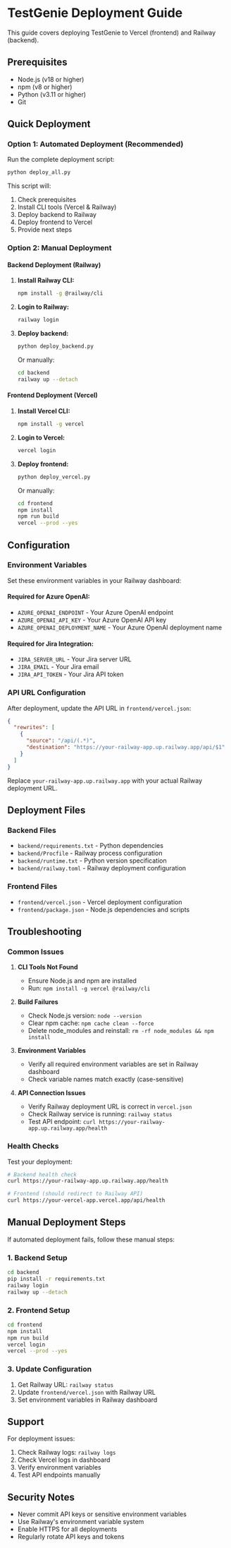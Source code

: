 # TestGenie Deployment Guide

This guide covers deploying TestGenie to Vercel (frontend) and Railway (backend).

## Prerequisites

- Node.js (v18 or higher)
- npm (v8 or higher)
- Python (v3.11 or higher)
- Git

## Quick Deployment

### Option 1: Automated Deployment (Recommended)

Run the complete deployment script:

```bash
python deploy_all.py
```

This script will:
1. Check prerequisites
2. Install CLI tools (Vercel & Railway)
3. Deploy backend to Railway
4. Deploy frontend to Vercel
5. Provide next steps

### Option 2: Manual Deployment

#### Backend Deployment (Railway)

1. **Install Railway CLI:**
   ```bash
   npm install -g @railway/cli
   ```

2. **Login to Railway:**
   ```bash
   railway login
   ```

3. **Deploy backend:**
   ```bash
   python deploy_backend.py
   ```

   Or manually:
   ```bash
   cd backend
   railway up --detach
   ```

#### Frontend Deployment (Vercel)

1. **Install Vercel CLI:**
   ```bash
   npm install -g vercel
   ```

2. **Login to Vercel:**
   ```bash
   vercel login
   ```

3. **Deploy frontend:**
   ```bash
   python deploy_vercel.py
   ```

   Or manually:
   ```bash
   cd frontend
   npm install
   npm run build
   vercel --prod --yes
   ```

## Configuration

### Environment Variables

Set these environment variables in your Railway dashboard:

#### Required for Azure OpenAI:
- `AZURE_OPENAI_ENDPOINT` - Your Azure OpenAI endpoint
- `AZURE_OPENAI_API_KEY` - Your Azure OpenAI API key
- `AZURE_OPENAI_DEPLOYMENT_NAME` - Your Azure OpenAI deployment name

#### Required for Jira Integration:
- `JIRA_SERVER_URL` - Your Jira server URL
- `JIRA_EMAIL` - Your Jira email
- `JIRA_API_TOKEN` - Your Jira API token

### API URL Configuration

After deployment, update the API URL in `frontend/vercel.json`:

```json
{
  "rewrites": [
    {
      "source": "/api/(.*)",
      "destination": "https://your-railway-app.up.railway.app/api/$1"
    }
  ]
}
```

Replace `your-railway-app.up.railway.app` with your actual Railway deployment URL.

## Deployment Files

### Backend Files
- `backend/requirements.txt` - Python dependencies
- `backend/Procfile` - Railway process configuration
- `backend/runtime.txt` - Python version specification
- `backend/railway.toml` - Railway deployment configuration

### Frontend Files
- `frontend/vercel.json` - Vercel deployment configuration
- `frontend/package.json` - Node.js dependencies and scripts

## Troubleshooting

### Common Issues

1. **CLI Tools Not Found**
   - Ensure Node.js and npm are installed
   - Run: `npm install -g vercel @railway/cli`

2. **Build Failures**
   - Check Node.js version: `node --version`
   - Clear npm cache: `npm cache clean --force`
   - Delete node_modules and reinstall: `rm -rf node_modules && npm install`

3. **Environment Variables**
   - Verify all required environment variables are set in Railway dashboard
   - Check variable names match exactly (case-sensitive)

4. **API Connection Issues**
   - Verify Railway deployment URL is correct in `vercel.json`
   - Check Railway service is running: `railway status`
   - Test API endpoint: `curl https://your-railway-app.up.railway.app/health`

### Health Checks

Test your deployment:

```bash
# Backend health check
curl https://your-railway-app.up.railway.app/health

# Frontend (should redirect to Railway API)
curl https://your-vercel-app.vercel.app/api/health
```

## Manual Deployment Steps

If automated deployment fails, follow these manual steps:

### 1. Backend Setup

```bash
cd backend
pip install -r requirements.txt
railway login
railway up --detach
```

### 2. Frontend Setup

```bash
cd frontend
npm install
npm run build
vercel login
vercel --prod --yes
```

### 3. Update Configuration

1. Get Railway URL: `railway status`
2. Update `frontend/vercel.json` with Railway URL
3. Set environment variables in Railway dashboard

## Support

For deployment issues:
1. Check Railway logs: `railway logs`
2. Check Vercel logs in dashboard
3. Verify environment variables
4. Test API endpoints manually

## Security Notes

- Never commit API keys or sensitive environment variables
- Use Railway's environment variable system
- Enable HTTPS for all deployments
- Regularly rotate API keys and tokens
